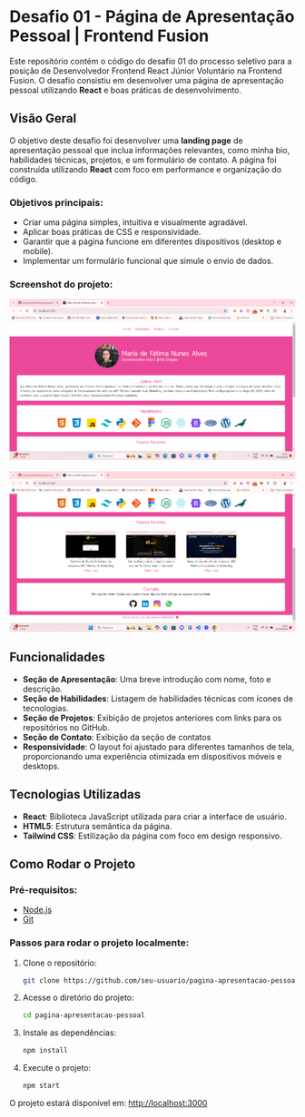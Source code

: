 # Desafio 01 - Página de Apresentação Pessoal | Frontend Fusion

Este repositório contém o código do desafio 01 do processo seletivo para a posição de Desenvolvedor Frontend React Júnior Voluntário na Frontend Fusion. O desafio consistiu em desenvolver uma página de apresentação pessoal utilizando **React** e boas práticas de desenvolvimento.

## Visão Geral

O objetivo deste desafio foi desenvolver uma **landing page** de apresentação pessoal que inclua informações relevantes, como minha bio, habilidades técnicas, projetos, e um formulário de contato. A página foi construída utilizando **React** com foco em performance e organização do código.

### Objetivos principais:
- Criar uma página simples, intuitiva e visualmente agradável.
- Aplicar boas práticas de CSS e responsividade.
- Garantir que a página funcione em diferentes dispositivos (desktop e mobile).
- Implementar um formulário funcional que simule o envio de dados.

### Screenshot do projeto:
<img src="./public/desafio-apresentacao-pessoal-inicio.png" alt="Print da tela inicial da página de apresentação pessoal" />
<br><br>
<img src="./public/desafio-apresentacao-pessoal-final.png" alt="Print da parte final da página de apresentação pessoal" />

## Funcionalidades

- **Seção de Apresentação**: Uma breve introdução com nome, foto e descrição.
- **Seção de Habilidades**: Listagem de habilidades técnicas com ícones de tecnologias.
- **Seção de Projetos**: Exibição de projetos anteriores com links para os repositórios no GitHub.
- **Seção de Contato**: Exibição da seção de contatos
- **Responsividade**: O layout foi ajustado para diferentes tamanhos de tela, proporcionando uma experiência otimizada em dispositivos móveis e desktops.

## Tecnologias Utilizadas

- **React**: Biblioteca JavaScript utilizada para criar a interface de usuário.
- **HTML5**: Estrutura semântica da página.
- **Tailwind CSS**: Estilização da página com foco em design responsivo.

## Como Rodar o Projeto

### Pré-requisitos:
- [Node.js](https://nodejs.org/)
- [Git](https://git-scm.com/)

### Passos para rodar o projeto localmente:

1. Clone o repositório:
   ```bash
   git clone https://github.com/seu-usuario/pagina-apresentacao-pessoal.git
   ```

2. Acesse o diretório do projeto:
   ```bash
   cd pagina-apresentacao-pessoal
   ```

3. Instale as dependências:
   ```bash
   npm install
   ```

4. Execute o projeto:
   ```bash
   npm start
   ```

O projeto estará disponível em: [http://localhost:3000](http://localhost:3000)